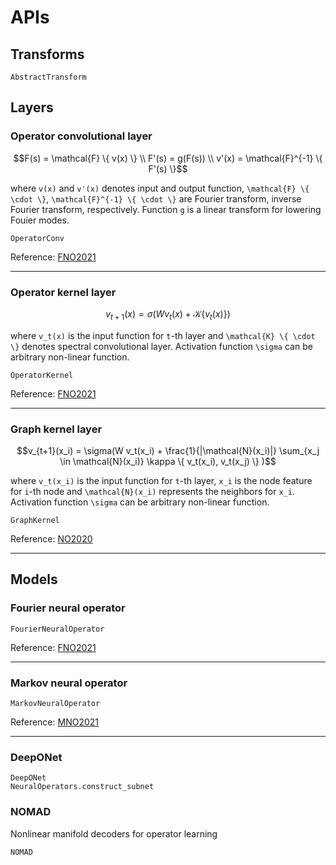 # APIs

## Transforms

```@docs
AbstractTransform
```

## Layers

### Operator convolutional layer

```math
F(s) = \mathcal{F} \{ v(x) \} \\
F'(s) = g(F(s)) \\
v'(x) = \mathcal{F}^{-1} \{ F'(s) \}
```

where ``v(x)`` and ``v'(x)`` denotes input and output function,
``\mathcal{F} \{ \cdot \}``, ``\mathcal{F}^{-1} \{ \cdot \}`` are Fourier transform, inverse Fourier transform, respectively.
Function ``g`` is a linear transform for lowering Fouier modes.

```@docs
OperatorConv
```

Reference: [FNO2021](@cite)

---

### Operator kernel layer

```math
v_{t+1}(x) = \sigma(W v_t(x) + \mathcal{K} \{ v_t(x) \} )
```

where ``v_t(x)`` is the input function for ``t``-th layer and ``\mathcal{K} \{ \cdot \}`` denotes spectral convolutional layer.
Activation function ``\sigma`` can be arbitrary non-linear function.

```@docs
OperatorKernel
```

Reference: [FNO2021](@cite)

---

### Graph kernel layer

```math
v_{t+1}(x_i) = \sigma(W v_t(x_i) + \frac{1}{|\mathcal{N}(x_i)|} \sum_{x_j \in \mathcal{N}(x_i)} \kappa \{ v_t(x_i), v_t(x_j) \} )
```

where ``v_t(x_i)`` is the input function for ``t``-th layer, ``x_i`` is the node feature for ``i``-th node and ``\mathcal{N}(x_i)`` represents the neighbors for ``x_i``.
Activation function ``\sigma`` can be arbitrary non-linear function.

```@docs
GraphKernel
```

Reference: [NO2020](@cite)

---

## Models

### Fourier neural operator

```@docs
FourierNeuralOperator
```

Reference: [FNO2021](@cite)

---

### Markov neural operator

```@docs
MarkovNeuralOperator
```

Reference: [MNO2021](@cite)

---

### DeepONet

```@docs
DeepONet
NeuralOperators.construct_subnet
```

### NOMAD

Nonlinear manifold decoders for operator learning

```@docs
NOMAD
```
